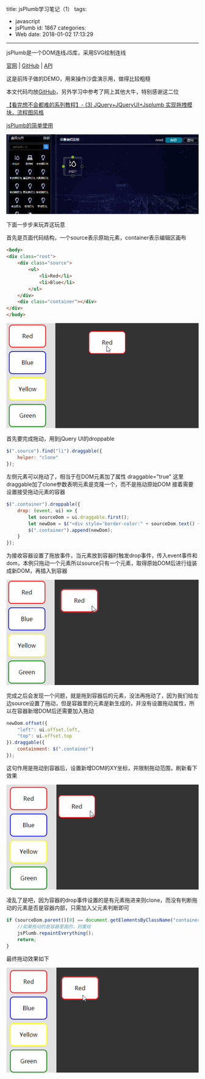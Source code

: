 title: jsPlumb学习笔记（1）
tags:
  - javascript
  - jsPlumb
id: 1867
categories:
  - Web
date: 2018-01-02 17:13:29
---
jsPlumb是一个DOM连线JS库，采用SVG绘制连线

[官网](https://jsplumbtoolkit.com/) | [GitHub](https://github.com/jsplumb/jsplumb) | [API](https://jsplumbtoolkit.com/docs.html)

这是前阵子做的DEMO，用来操作沙盘演示用，做得比较粗糙

本文代码均放[GitHub](https://github.com/think2cat/jsplumb_demo)，另外学习中参考了网上其他大牛，特别感谢这二位

[【看完想不会都难的系列教程】- (3) JQuery+JQueryUI+Jsplumb 实现拖拽模块，流程图风格](http://www.cnblogs.com/techborther/archive/2012/04/17/2454101.html)

[jsPlumb的简单使用](http://qkxue.net/info/182575/jsPlumb)

![](/images/2018/01/js2.gif)
<!-- more -->
下面一步步来玩弄这玩意

首先是页面代码结构，一个source表示原始元素，container表示编辑区画布

```html
<body>
<div class="root">
    <div class="source">
        <ul>
            <li>Red</li>
            <li>Blue</li>
        </ul>
    </div>
    <div class="container"></div>
</div>
</body>
```
![](/images/2018/01/js1.gif)

首先要完成拖动，用到jQuery UI的droppable
```js
$(".source").find("li").draggable({
    helper: "clone"
});
```
左侧元素可以拖动了，相当于在DOM元素加了属性 draggable="true"
这里draggable加了clone参数表明元素是克隆一个，而不是拖动原始DOM
接着需要设置接受拖动元素的容器

```js
$(".container").droppable({
	drop: (event, ui) => {
		let sourceDom = ui.draggable.first();
		let newDom = $("<div style='border-color:" + sourceDom.text() + "'>" + sourceDom.text() + "</div>");
		$(".container").append(newDom);
	}
});
```

为接收容器设置了拖放事件，当元素放到容器时触发drop事件，传入event事件和dom，本例只拖动一个元素所以source只有一个元素，取得原始DOM后进行组装成新DOM，再插入到容器

![](/images/2018/01/js3.gif)

完成之后会发现一个问题，就是拖到容器后的元素，没法再拖动了，因为我们给左边source设置了拖动，但是容器里的元素是新生成的，并没有设置拖动属性，所以在容器新增DOM后还需要加入拖动

```js
newDom.offset({
	"left": ui.offset.left,
	"top": ui.offset.top
}).draggable({
	containment: $(".container")
});

```
这句作用是拖动到容器后，设置新增DOM的XY坐标，并限制拖动范围，刷新看下效果

![](/images/2018/01/js4.gif)

凌乱了是吧，因为容器的drop事件设置的是有元素拖进来则clone，而没有判断拖动的元素是否是容器内部，只需加入父元素判断即可
```js
if (sourceDom.parent()[0] == document.getElementsByClassName("container")[0]) {
    //如果拖动的是容器里面的，则重绘
    jsPlumb.repaintEverything();
    return;
}
```

最终拖动效果如下

![](/images/2018/01/js5.gif)